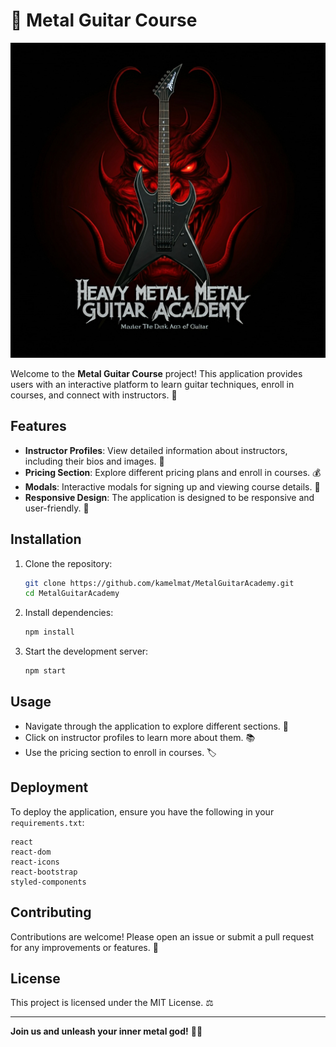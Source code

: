 # 🎸 Metal Guitar Course

![Logo](src/assets/logo.jpeg)

Welcome to the **Metal Guitar Course** project! This application provides users with an interactive platform to learn guitar techniques, enroll in courses, and connect with instructors. 🤘

## Features

- **Instructor Profiles**: View detailed information about instructors, including their bios and images. 🎤
- **Pricing Section**: Explore different pricing plans and enroll in courses. 💰
- **Modals**: Interactive modals for signing up and viewing course details. 📜
- **Responsive Design**: The application is designed to be responsive and user-friendly. 📱

## Installation

1. Clone the repository:
   ```bash
   git clone https://github.com/kamelmat/MetalGuitarAcademy.git
   cd MetalGuitarAcademy
   ```

2. Install dependencies:
   ```bash
   npm install
   ```

3. Start the development server:
   ```bash
   npm start
   ```

## Usage

- Navigate through the application to explore different sections. 🧭
- Click on instructor profiles to learn more about them. 📚
- Use the pricing section to enroll in courses. 🏷️

## Deployment

To deploy the application, ensure you have the following in your `requirements.txt`:

```plaintext
react
react-dom
react-icons
react-bootstrap
styled-components
```

## Contributing

Contributions are welcome! Please open an issue or submit a pull request for any improvements or features. 🤝

## License

This project is licensed under the MIT License. ⚖️

---

**Join us and unleash your inner metal god!** 🤘💀
